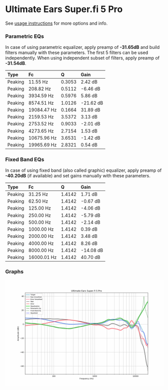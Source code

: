 # Ultimate Ears Super.fi 5 Pro
See [usage instructions](https://github.com/jaakkopasanen/AutoEq#usage) for more options and info.

### Parametric EQs
In case of using parametric equalizer, apply preamp of **-31.65dB** and build filters manually
with these parameters. The first 5 filters can be used independently.
When using independent subset of filters, apply preamp of **-31.54dB**.

| Type    | Fc          |      Q | Gain      |
|:--------|:------------|:-------|:----------|
| Peaking | 11.55 Hz    | 0.3053 | 2.42 dB   |
| Peaking | 208.82 Hz   | 0.5112 | -6.46 dB  |
| Peaking | 3934.59 Hz  | 0.5976 | 5.86 dB   |
| Peaking | 8574.51 Hz  | 1.0126 | -21.62 dB |
| Peaking | 19084.47 Hz | 0.1664 | 31.89 dB  |
| Peaking | 2159.53 Hz  | 3.5372 | 3.13 dB   |
| Peaking | 2753.52 Hz  | 0.9033 | -2.01 dB  |
| Peaking | 4273.65 Hz  | 2.7154 | 1.53 dB   |
| Peaking | 10675.96 Hz | 3.6531 | -1.42 dB  |
| Peaking | 19965.69 Hz | 2.8321 | 0.54 dB   |

### Fixed Band EQs
In case of using fixed band (also called graphic) equalizer, apply preamp of **-40.20dB**
(if available) and set gains manually with these parameters.

| Type    | Fc          |      Q | Gain      |
|:--------|:------------|:-------|:----------|
| Peaking | 31.25 Hz    | 1.4142 | 1.71 dB   |
| Peaking | 62.50 Hz    | 1.4142 | -0.67 dB  |
| Peaking | 125.00 Hz   | 1.4142 | -4.06 dB  |
| Peaking | 250.00 Hz   | 1.4142 | -5.79 dB  |
| Peaking | 500.00 Hz   | 1.4142 | -2.14 dB  |
| Peaking | 1000.00 Hz  | 1.4142 | 0.39 dB   |
| Peaking | 2000.00 Hz  | 1.4142 | 3.48 dB   |
| Peaking | 4000.00 Hz  | 1.4142 | 8.26 dB   |
| Peaking | 8000.00 Hz  | 1.4142 | -14.08 dB |
| Peaking | 16000.01 Hz | 1.4142 | 40.70 dB  |

### Graphs
![](./Ultimate%20Ears%20Super.fi%205%20Pro.png)